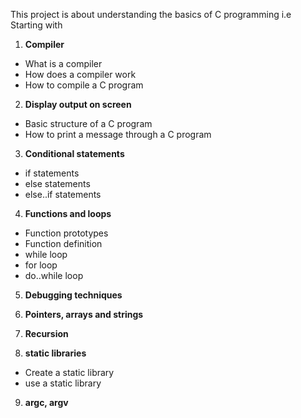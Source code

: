 This project is about understanding the basics of C programming i.e
Starting with 

1. **Compiler**
* What is a compiler
* How does a compiler work
* How to compile a C program
2. **Display output on screen**

* Basic structure of a C program
* How to print a message through a C program 
3. **Conditional statements**

* if statements
* else statements
* else..if statements
4. **Functions and loops**

* Function prototypes
* Function definition
* while loop
* for loop
* do..while loop

5. **Debugging techniques**

6. **Pointers, arrays and strings**

7. **Recursion**

8. **static libraries**
* Create a static library
* use a static library

9. **argc, argv**
